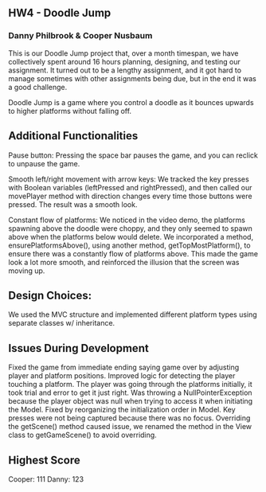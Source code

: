## HW4 - Doodle Jump
### Danny Philbrook & Cooper Nusbaum
 

This is our Doodle Jump project that, over a month timespan, we have collectively spent around 16 hours planning, designing, and testing our assignment. It turned out to be a lengthy assignment, and it got hard to manage sometimes with other assignments being due, but in the end it was a good challenge. 

Doodle Jump is a game where you control a doodle as it bounces upwards to higher platforms without falling off.

## Additional Functionalities
Pause button: Pressing the space bar pauses the game, and you can reclick to unpause the game. 

Smooth left/right movement with arrow keys: We tracked the key presses with Boolean variables (leftPressed and rightPressed), and then called our movePlayer method with direction changes every time those buttons were pressed. The result was a smooth look. 

Constant flow of platforms: We noticed in the video demo, the platforms spawning above the doodle were choppy, and they only seemed to spawn above when the platforms below would delete. We incorporated a method, ensurePlatformsAbove(), using another method, getTopMostPlatform(), to ensure there was a constantly flow of platforms above. This made the game look a lot more smooth, and reinforced the illusion that the screen was moving up. 

## Design Choices:

We used the MVC structure and implemented different platform types using separate classes w/ inheritance.


## Issues During Development 

Fixed the game from immediate ending saying game over by adjusting player and platform positions.
Improved logic for detecting the player touching a platform. The player was going through the platforms initially, it took trial and error to get it just right.
Was throwing a NullPointerException because the player object was null when trying to access it when initiating the Model. Fixed by reorganizing the initialization order in Model.
Key presses were not being captured because there was no focus.
Overriding the getScene() method caused issue, we renamed the method in the View class to getGameScene() to avoid overriding.

## Highest Score
Cooper: 111
Danny: 123
